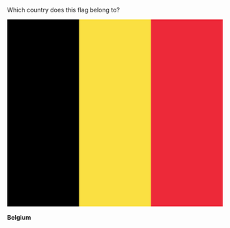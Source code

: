 Which country does this flag belong to?

![Flag of Belgium](images/Flag_of_Belgium.svg)
<!--question-->
**Belgium**